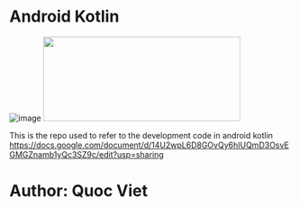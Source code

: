 # Android Kotlin
![image](https://github.com/QuocViet132/Kotlin_Code_Android/assets/95084615/c0770746-4039-4c6c-9f66-e5ccc9490288)
<img src="https://media.giphy.com/media/v1.Y2lkPTc5MGI3NjExaXVlZGUxajF1amYxN3p3Y2FyYTE1Z2puZXE5ajdpbm1taWY5aXZkaiZlcD12MV9pbnRlcm5hbF9naWZfYnlfaWQmY3Q9Zw/eiwO2OEkCV7cwvIQKq/giphy.gif" width="350" height="150" />

This is the repo used to refer to the development code in android kotlin
https://docs.google.com/document/d/14U2wpL6D8GOvQy6hIUQmD3OsvEGMGZnamb1yQc3SZ9c/edit?usp=sharing
# Author: Quoc Viet
